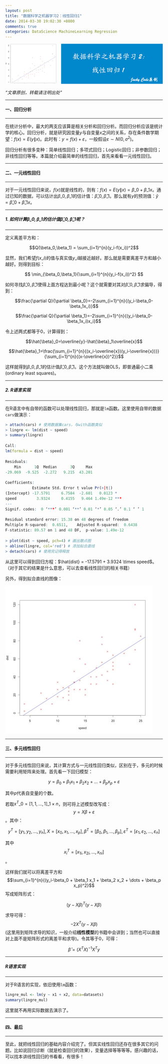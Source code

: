 ```yaml
---
layout: post
title: "数据科学之机器学习2：线性回归1"
date: 2014-03-30 19:02:30 +0800
comments: true
categories: DataScience MachineLearning Regression
---
```


![artical 16](/images/artical/artical16.jpg)
<!-- more -->

*“文章原创，转载请注明出处”*

***

#### 一、回归分析

***

在统计分析中，最大的两支应该算是相关分析和回归分析。而回归分析应该是统计学的核心。回归分析，就是研究因变量$y$与自变量$x$之间的关系，存在条件数学期望：$f(x)=E(y\|x)$。此时有：$y=f(x)+\varepsilon$，一般假设$\varepsilon \sim N(0,\sigma^2)$。

回归分析有很多变种：简单线性回归；多项式回归；Logistic回归；非参数回归；非线性回归等等。本篇就介绍最简单的线性回归，首先来看看一元线性回归。

***

#### 二、一元线性回归

***

对于一元线性回归来说，$f(x)$就是线性的，则有：$f(x)=E(y\|x)=\beta\_0 + \beta\_1 x$。通过已知的数据，可以估计出$\beta\_0,\beta\_1$的估计值：$\hat{\beta}\_0,\hat{\beta}\_1$。那么就有$y$的预测值：$\hat{y} = \hat{\beta}\_0 + \hat{\beta}\_1 x$。

***

##### 1. 如何计算$\beta\_0,\beta\_1$的估计值$\hat{\beta}\_0,\hat{\beta}\_1$呢？

***

定义离差平方和：

$$Q(\beta_0,\beta_1) = \sum_{i=1}^{n}(y_i-f(x_i))^2$$

显然，我们希望$f(x\_i)$的值与真实值$y\_i$越接近越好。那么就是需要离差平方和越小越好。则得到目标：

$$ \min_{\beta_0,\beta_1}{\sum_{i=1}^{n}(y_i-f(x_i))^2} $$

如何寻找$\hat{\beta}\_0,\hat{\beta}\_1$使得上面方程达到最小呢？这个就需要对其对$\hat{\beta}\_0,\hat{\beta}\_1$求偏导，得到：

$$\frac{\partial Q}{\partial \beta_0}=-2\sum_{i=1}^{n}{(y_i-\beta_0-\beta_1x_i)}$$

$$\frac{\partial Q}{\partial \beta_1}=-2\sum_{i=1}^{n}{(y_i-\beta_0-\beta_1x_i)x_i}$$

令上述两式都等于0，计算得到：

$$\hat{\beta}_0=\overline{y}-\hat{\beta}_1\overline{x}$$

$$\hat{\beta}_1=\frac{\sum_{i=1}^{n}{(x_i-\overline{x})(y_i-\overline{x})}}{\sum_{i=1}^{n}{(x-\overline{x})^2}}$$

这样就得到$\beta\_0,\beta\_1$的估计值$\hat{\beta}\_0,\hat{\beta}\_1$。这个方法就叫做OLS，即普通最小二乘(ordinary least squares)。

***

##### 2. R语言实现

***

在R语言中有自带的函数可以处理线性回归，那就是`lm`函数。这里使用自带的数据`cars`做演示：

``` r
> attach(cars) # 使用数据集cars，与with函数类似
> lingre <- lm(dist ~ speed)
> summary(lingre)

Call:
lm(formula = dist ~ speed)

Residuals:
    Min      1Q  Median      3Q     Max 
-29.069  -9.525  -2.272   9.215  43.201 

Coefficients:
            Estimate Std. Error t value Pr(>|t|)    
(Intercept) -17.5791     6.7584  -2.601   0.0123 *  
speed         3.9324     0.4155   9.464 1.49e-12 ***
---
Signif. codes:  0 ‘***’ 0.001 ‘**’ 0.01 ‘*’ 0.05 ‘.’ 0.1 ‘ ’ 1

Residual standard error: 15.38 on 48 degrees of freedom
Multiple R-squared:  0.6511,	Adjusted R-squared:  0.6438 
F-statistic: 89.57 on 1 and 48 DF,  p-value: 1.49e-12

> plot(dist ~ speed, pch=4) # 画出散点图
> abline(lingre, col='red') # 添加拟合直线
> detach(cars) # 使用完记得释放
```

从这里可以得到回归方程：$\hat{dist} = -17.5791 + 3.9324 \times speed$。（对于其它的结果是什么意思，可以去查看线性回归的相关书籍）

另外，得到拟合直线的图像：

![lingre_one](\images\a16\lingre_one.jpg)

***

#### 三、多元线性回归

***

对于多元线性回归来说，其计算方式与一元线性回归类似，区别在于，多元的时候需要利用矩阵来处理。首先看一下回归模型：

$$ y = \beta_0 + \beta_1 x_1 + \beta_2 x_2 + \dots + \beta_p x_p + \varepsilon $$

其中$p$代表自变量的个数。

若取$x^T\_0=[1, 1, \dots, 1]\_{1 \times n}$，则可将上述模型改写成：$$y=X\beta+\varepsilon$$。其中：

$$y^T=[y_1,y_2,\dots,y_n], X=[x_0,x_1,\dots,x_p], \beta^T=[\beta_0,\beta_1,\dots,\beta_p], \varepsilon^T=[\varepsilon_1,\varepsilon_2,\dots,\varepsilon_n]$$

其中$$x^T_i=[x_{1i},x_{2i},\dots,x_{ni}]$$。

这样我们就可以将离差平方和$$\sum_{i=1}^{n}{(y_i-\beta_0 + \beta_1 x_1 + \beta_2 x_2 + \dots + \beta_p x_p)^2}$$写成矩阵形式：

$$(y-X\beta)^T(y-X\beta)$$

求导可得：$$-2X^T(y-X\beta)$$(这里用到矩阵求导的知识，一般介绍**线性模型**的书籍中会讲到；当然也可以直接对上面不是矩阵形式的离差平和求导)。令其等于0，可得：

$$\hat{\beta} = (X^TX)^{-1}X^Ty$$

***

##### R语言实现

***

对于R语言的实现，依旧使用`lm`函数：

``` r
lingre_mul <- lm(y ~ x1 + x2, data=datasets)
summary(lingre_mul)
```

这里就不再用实际数据去演示了。

***

#### 四、最后

***

至此，就把线性回归的基础内容介绍完了。但其实线性回归还存在很多其它的问题。比如说回归诊断（就是检查回归的效果），变量选择等等等等。感兴趣的话，可以找本讲线性回归的书看看，有很多！